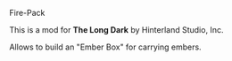 Fire-Pack


This is a mod for **The Long Dark** by Hinterland Studio, Inc.


Allows to build an "Ember Box" for carrying embers.